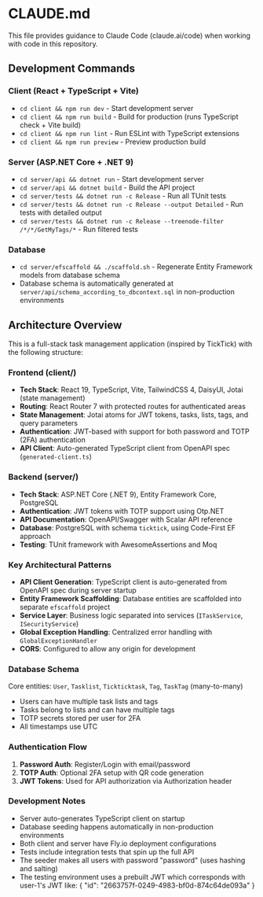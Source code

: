 # CLAUDE.md

This file provides guidance to Claude Code (claude.ai/code) when working with code in this repository.

## Development Commands

### Client (React + TypeScript + Vite)
- `cd client && npm run dev` - Start development server
- `cd client && npm run build` - Build for production (runs TypeScript check + Vite build)
- `cd client && npm run lint` - Run ESLint with TypeScript extensions
- `cd client && npm run preview` - Preview production build

### Server (ASP.NET Core + .NET 9)
- `cd server/api && dotnet run` - Start development server
- `cd server/api && dotnet build` - Build the API project
- `cd server/tests && dotnet run -c Release` - Run all TUnit tests
- `cd server/tests && dotnet run -c Release --output Detailed` - Run tests with detailed output
- `cd server/tests && dotnet run -c Release --treenode-filter /*/*/GetMyTags/*` - Run filtered tests

### Database
- `cd server/efscaffold && ./scaffold.sh` - Regenerate Entity Framework models from database schema
- Database schema is automatically generated at `server/api/schema_according_to_dbcontext.sql` in non-production environments

## Architecture Overview

This is a full-stack task management application (inspired by TickTick) with the following structure:

### Frontend (client/)
- **Tech Stack**: React 19, TypeScript, Vite, TailwindCSS 4, DaisyUI, Jotai (state management)
- **Routing**: React Router 7 with protected routes for authenticated areas
- **State Management**: Jotai atoms for JWT tokens, tasks, lists, tags, and query parameters
- **Authentication**: JWT-based with support for both password and TOTP (2FA) authentication
- **API Client**: Auto-generated TypeScript client from OpenAPI spec (`generated-client.ts`)

### Backend (server/)
- **Tech Stack**: ASP.NET Core (.NET 9), Entity Framework Core, PostgreSQL
- **Authentication**: JWT tokens with TOTP support using Otp.NET
- **API Documentation**: OpenAPI/Swagger with Scalar API reference
- **Database**: PostgreSQL with schema `ticktick`, using Code-First EF approach
- **Testing**: TUnit framework with AwesomeAssertions and Moq

### Key Architectural Patterns
- **API Client Generation**: TypeScript client is auto-generated from OpenAPI spec during server startup
- **Entity Framework Scaffolding**: Database entities are scaffolded into separate `efscaffold` project
- **Service Layer**: Business logic separated into services (`ITaskService`, `ISecurityService`)
- **Global Exception Handling**: Centralized error handling with `GlobalExceptionHandler`
- **CORS**: Configured to allow any origin for development

### Database Schema
Core entities: `User`, `Tasklist`, `Tickticktask`, `Tag`, `TaskTag` (many-to-many)
- Users can have multiple task lists and tags
- Tasks belong to lists and can have multiple tags
- TOTP secrets stored per user for 2FA
- All timestamps use UTC

### Authentication Flow
1. **Password Auth**: Register/Login with email/password
2. **TOTP Auth**: Optional 2FA setup with QR code generation
3. **JWT Tokens**: Used for API authorization via Authorization header


### Development Notes
- Server auto-generates TypeScript client on startup
- Database seeding happens automatically in non-production environments
- Both client and server have Fly.io deployment configurations
- Tests include integration tests that spin up the full API
- The seeder makes all users with password "password" (uses hashing and salting)
- The testing environment uses a prebuilt JWT which corresponds with user-1's JWT like: {
  "id": "2663757f-0249-4983-bf0d-874c64de093a"
  }